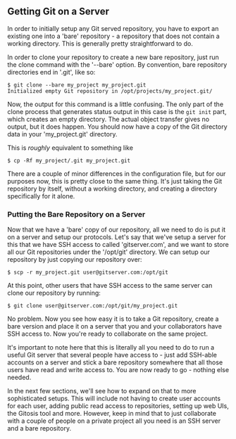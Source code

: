 ## Getting Git on a Server ##

In order to initially setup any Git served repository, you have to export an existing one into a 'bare' repository - a repository that does not contain a working directory. This is generally pretty straightforward to do. 

In order to clone your repository to create a new bare repository, just run the clone command with the '--bare' option.  By convention, bare repository directories end in '.git', like so:

	$ git clone --bare my_project my_project.git
	Initialized empty Git repository in /opt/projects/my_project.git/

Now, the output for this command is a little confusing. The only part of the clone process that generates status output in this case is the `git init` part, which creates an empty directory.  The actual object transfer gives no output, but it does happen.  You should now have a copy of the Git directory data in your 'my\_project.git' directory.

This is _roughly_ equivalent to something like

	$ cp -Rf my_project/.git my_project.git
	
There are a couple of minor differences in the configuration file, but for our purposes now, this is pretty close to the same thing.  It's just taking the Git repository by itself, without a working directory, and creating a directory specifically for it alone.

### Putting the Bare Repository on a Server ###

Now that we have a 'bare' copy of our repository, all we need to do is put it on a server and setup our protocols.  Let's say that we've setup a server for this that we have SSH access to called 'gitserver.com', and we want to store all our Git repositories under the '/opt/git' directory.  We can setup our repository by just copying our repository over:

	$ scp -r my_project.git user@gitserver.com:/opt/git

At this point, other users that have SSH access to the same server can clone our repository by running:

	$ git clone user@gitserver.com:/opt/git/my_project.git
	
No problem.  Now you see how easy it is to take a Git repository, create a bare version and place it on a server that you and your collaborators have SSH access to.  Now you're ready to collaborate on the same project. 

It's important to note here that this is literally all you need to do to run a useful Git server that several people have access to - just add SSH-able accounts on a server and stick a bare repository somewhere that all those users have read and write access to.  You are now ready to go - nothing else needed.

In the next few sections, we'll see how to expand on that to more sophisticated setups.  This will include not having to create user accounts for each user, adding public read access to repositories, setting up web UIs, the Gitosis tool and more.  However, keep in mind that to just collaborate with a couple of people on a private project all you need is an SSH server and a bare repository.
